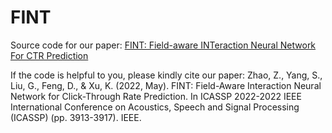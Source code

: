 # FINT
Source code for our paper: [FINT: Field-aware INTeraction Neural Network For CTR Prediction](https://arxiv.org/pdf/2107.01999.pdf)

If the code is helpful to you, please kindly cite our paper:
Zhao, Z., Yang, S., Liu, G., Feng, D., & Xu, K. (2022, May). FINT: Field-Aware Interaction Neural Network for Click-Through Rate Prediction. In ICASSP 2022-2022 IEEE International Conference on Acoustics, Speech and Signal Processing (ICASSP) (pp. 3913-3917). IEEE. 
